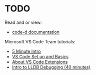 TODO
====

Read and or view:

-   [code-d documentation](https://github.com/Pure-D/code-d/blob/master/docs/debugging.md)

Microsoft VS Code Team tutorials:

-   [5 Minute Intro](https://www.youtube.com/watch?v=S320N3sxinE)
-   [VS Code Set up and Basics](https://www.youtube.com/watch?v=SYRwSyjD8oI)
-   [About VS Code Extensions](https://www.youtube.com/watch?v=Fed01v3yYNE)
-   [Intro to LLDB Debugging (40 minutes)](https://www.youtube.com/watch?v=2GV0K9Y2MKA&t=2s)
